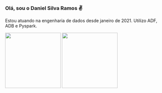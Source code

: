 ### Olá, sou o Daniel Silva Ramos ✌

Estou atuando na engenharia de dados desde janeiro de 2021.
Utilizo ADF, ADB e Pyspark.

<div>
  <img height="180em" src="https://github-readme-stats.vercel.app/api?username=dramos93&show_icons=true&theme=algolia&include_all_commits=true&count_private=true"/>
  <img height="180em" src="https://github-readme-stats.vercel.app/api/top-langs/?username=dramos93&layout=compact&langs_count=6&theme=algolia"/>
</div>

<!--
**dramos93/dramos93** is a ✨ _special_ ✨ repository because its `README.md` (this file) appears on your GitHub profile.

Here are some ideas to get you started:

- 🔭 I’m currently working on ...
- 🌱 I’m currently learning ...
- 👯 I’m looking to collaborate on ...
- 🤔 I’m looking for help with ...
- 💬 Ask me about ...
- 📫 How to reach me: ...
- 😄 Pronouns: ...
- ⚡ Fun fact: ...
-->
